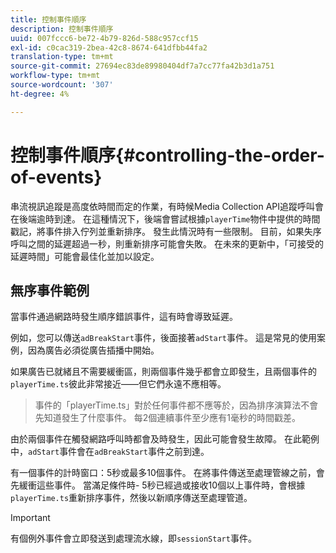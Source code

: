 ```yaml
---
title: 控制事件順序
description: 控制事件順序
uuid: 007fccc6-be72-4b79-826d-588c957ccf15
exl-id: c0cac319-2bea-42c8-8674-641dfbb44fa2
translation-type: tm+mt
source-git-commit: 27694ec83de89980404df7a7cc77fa42b3d1a751
workflow-type: tm+mt
source-wordcount: '307'
ht-degree: 4%

---
```


# 控制事件順序{#controlling-the-order-of-events}

串流視訊追蹤是高度依時間而定的作業，有時候Media Collection API追蹤呼叫會在後端逾時到達。 在這種情況下，後端會嘗試根據`playerTime`物件中提供的時間戳記，將事件排入佇列並重新排序。  發生此情況時有一些限制。 目前，如果失序呼叫之間的延遲超過一秒，則重新排序可能會失敗。 在未來的更新中，「可接受的延遲時間」可能會最佳化並加以設定。

## 無序事件範例

當事件通過網路時發生順序錯誤事件，這有時會導致延遲。

例如，您可以傳送`adBreakStart`事件，後面接著`adStart`事件。 這是常見的使用案例，因為廣告必須從廣告插播中開始。

如果廣告已就緒且不需要緩衝區，則兩個事件幾乎都會立即發生，且兩個事件的`playerTime.ts`彼此非常接近——但它們永遠不應相等。

> 事件的「playerTime.ts」對於任何事件都不應等於，因為排序演算法不會先知道發生了什麼事件。 每2個連續事件至少應有1毫秒的時間戳差。

由於兩個事件在觸發網路呼叫時都會及時發生，因此可能會發生故障。 在此範例中，`adStart`事件會在`adBreakStart`事件之前到達。


有一個事件的計時窗口：5秒或最多10個事件。 在將事件傳送至處理管線之前，會先緩衝這些事件。 當滿足條件時- 5秒已經過或接收10個以上事件時，會根據`playerTime.ts`重新排序事件，然後以新順序傳送至處理管道。

>[!IMPORTANT]
>
>有個例外事件會立即發送到處理流水線，即`sessionStart`事件。
